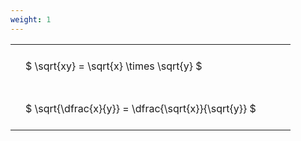 ```yaml
---
weight: 1
---
```


<style type="text/css">
#T_9b36a th.col_heading {
  text-align: left;
  font-size: 1em;
}
#T_9b36a td {
  text-align: left;
  font-size: 1em;
  padding: 1.5em;
}
#T_9b36a_row0_col0, #T_9b36a_row1_col0 {
  width: 400px;
  white-space: pre-wrap;
}
</style>
<table id="T_9b36a">
  <thead>
  </thead>
  <tbody>
    <tr>
      <td id="T_9b36a_row0_col0" class="data row0 col0" >$ \sqrt{xy} = \sqrt{x} \times \sqrt{y} $</td>
    </tr>
    <tr>
      <td id="T_9b36a_row1_col0" class="data row1 col0" >$ \sqrt{\dfrac{x}{y}} = \dfrac{\sqrt{x}}{\sqrt{y}} $</td>
    </tr>
  </tbody>
</table>
